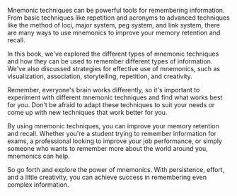 
Mnemonic techniques can be powerful tools for remembering information. From basic techniques like repetition and acronyms to advanced techniques like the method of loci, major system, peg system, and link system, there are many ways to use mnemonics to improve your memory retention and recall.

In this book, we've explored the different types of mnemonic techniques and how they can be used to remember different types of information. We've also discussed strategies for effective use of mnemonics, such as visualization, association, storytelling, repetition, and creativity.

Remember, everyone's brain works differently, so it's important to experiment with different mnemonic techniques and find what works best for you. Don't be afraid to adapt these techniques to suit your needs or come up with new techniques that work better for you.

By using mnemonic techniques, you can improve your memory retention and recall. Whether you're a student trying to remember information for exams, a professional looking to improve your job performance, or simply someone who wants to remember more about the world around you, mnemonics can help.

So go forth and explore the power of mnemonics. With persistence, effort, and a little creativity, you can achieve success in remembering even complex information.
